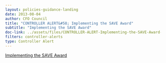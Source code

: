 ```yaml
---
layout: policies-guidance-landing 
date: 2013-08-04
author: CFO Council
title: "CONTROLLER ALERT&#58; Implementing the SAVE Award"
subtitle: "Implementing the SAVE Award"
doc-link: ../assets/files/CONTROLLER-ALERT-Implementing-the-SAVE-Award-4.8.13.pdf
filters: controller-alerts
type: Controller Alert
---
```


[Implementing the SAVE Award]({{site.baseurl}}/assets/files/CONTROLLER-ALERT-Implementing-the-SAVE-Award-4.8.13.pdf)
